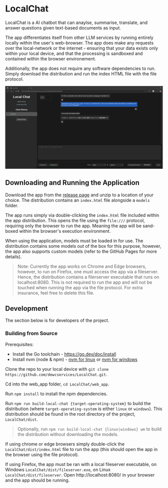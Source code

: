 # LocalChat
LocalChat is a AI chatbot that can anaylse, summarise, translate, and answer questions given text-based documents as 
input.

The app differentiates itself from other LLM services by running entirely locally within the user's web-browser.
The app does make any requests over the local-network or the internet - ensuring that your data exists only 
within your local device, and that the processing is sandboxed and contained within the browser environement.

Additionally, the app does not require any software dependencies to run. Simply download the distribution and run the
index HTML file with the file protocol.

![LocalChat-Translation](./docs/figures/LocalChat-Translation.png)

## Downloading and Running the Application

Download the app from the [release page](https://github.com/dewcservices/LocalChat/releases) and unzip to a location of
your choice. The distribution contains an `index.html` file alongside a `models` folder.

The app runs simply via double-clicking the `index.html` file included within the app distribution. This opens the file
using the `file:///` protocol, requiring only the browser to run the app. Meaning the app will be sand-boxed within the 
browser's execution environment.

When using the application, models must be loaded in for use. The distribution contains some models out of the box for
this purpose, however, the app also supports custom models (refer to the GitHub Pages for more details).

> Note: Currently the app works on Chrome and Edge browsers, however, to run on Firefox, one must access the app via a
> fileserver. Hence, the distribution contains a filerserver executable that runs on localhost:8080. This is not 
> required to run the app and will not be touched when running the app via the file protocol. For extra insurance, feel
> free to delete this file.

## Development

The section below is for developers of the project.

### Building from Source

Prerequisites:
- Install the Go toolchain - https://go.dev/doc/install
- Install nvm (node & npm) - [nvm for linux](https://github.com/nvm-sh/nvm) or [nvm for windows](https://github.com/coreybutler/nvm-windows)

Clone the repo to your local device with `git clone https://github.com/dewcservices/LocalChat.git`.

Cd into the web_app folder, `cd LocalChat/web_app`.

Run `npm install` to install the npm dependencies.

Run `npm run build-local-chat {target-operating-system}` to build the distribution (where `target-operating-system` is 
either `linux` or `windows`). This distribution should be found in the root directory of the project, `LocalChat/dist`.

> Optionally, run `npm run build-local-chat {linux|windows} wm` to build the distribution without downloading the models.

If using chrome or edge browsers simply double-click the `LocalChat/dist/index.html` file to run the app (this should
open the app in the browser using the file protocol).

If using Firefox, the app must be ran with a local fileserver executable, on Windows `LocalChat/dist/fileserver.exe`,
on Linux `LocalChat/dist/fileserver`. Open http://localhost:8080/ in your browser and the app should be running.
